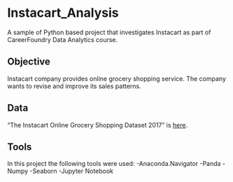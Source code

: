 # Instacart_Analysis
A sample of Python based project that investigates Instacart as part of CareerFoundry Data Analytics course.
## Objective
Instacart company provides online grocery shopping service. The company wants to revise and improve its sales patterns. 
## Data
“The Instacart Online Grocery Shopping Dataset
2017” is [here](https://www.instacart.com/datasets/grocery-shopping-2017).
## Tools
In this project the following tools were used:
-Anaconda.Navigator
-Panda
-Numpy
-Seaborn
-Jupyter Notebook
